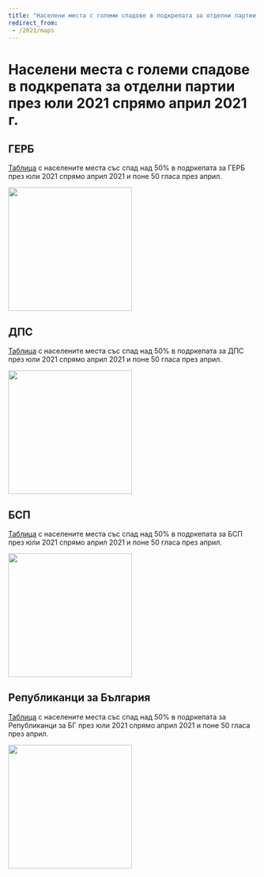 ```yaml
---
title: "Населени места с големи спадове в подкрепата за отделни партии през юли 2021 спрямо април 2021 г."
redirect_from: 
 - /2021/maps
---
```

# Населени места с големи спадове в подкрепата за отделни партии през юли 2021 спрямо април 2021 г.

## ГЕРБ
[Таблица](https://pbakalov.github.io/assets/2021/spadove/gerb.html) с населените места със спад над 50% в подркепата за ГЕРБ през юли 2021 спрямо април 2021 и поне 50 гласа през април.

<a href='https://pbakalov.github.io/assets/spad_gerb_map.html'><img src='https://pbakalov.github.io/assets/spad_gerb_map.png' width="250"></a>


## ДПС
[Таблица](https://pbakalov.github.io/assets/2021/spadove/dps.html) с населените места със спад над 50% в подркепата за ДПС през юли 2021 спрямо април 2021 и поне 50 гласа през април.

<a href='https://pbakalov.github.io/assets/spad_dps_map.html'><img src='https://pbakalov.github.io/assets/spad_dps_map.png' width="250"></a>

## БСП
[Таблица](https://pbakalov.github.io/assets/2021/spadove/bsp.html) с населените места със спад над 50% в подркепата за БСП през юли 2021 спрямо април 2021 и поне 50 гласа през април.

<a href='https://pbakalov.github.io/assets/spad_bsp_map.html'><img src='https://pbakalov.github.io/assets/spad_bsp_map.png' width="250"></a>

## Републиканци за България
[Таблица](https://pbakalov.github.io/assets/2021/spadove/rbg.html) с населените места със спад над 50% в подркепата за Републиканци за БГ през юли 2021 спрямо април 2021 и поне 50 гласа през април.

<a href='https://pbakalov.github.io/assets/spad_rbg_map.html'><img src='https://pbakalov.github.io/assets/spad_rbg_map.png' width="250"></a>

<!--
## ИТН
![спадове ИТН](https://pbakalov.github.io/assets/itn_spad_karta.png)

## ДБ
![спадове ДБ](https://pbakalov.github.io/assets/db_spad_karta.png)

## Мутри вън!
![спадове МВ](https://pbakalov.github.io/assets/mv_spad_karta.png)
-->
